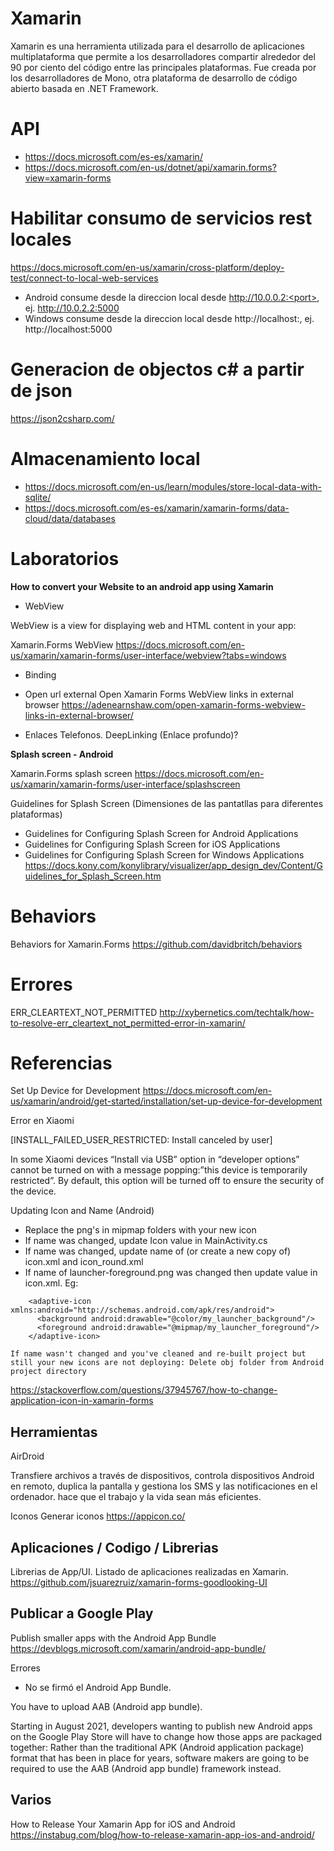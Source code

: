 # Xamarin

Xamarin es una herramienta utilizada para el desarrollo de aplicaciones multiplataforma que permite a los desarrolladores compartir alrededor del 90 por ciento del código entre las principales plataformas. Fue creada por los desarrolladores de Mono, otra plataforma de desarrollo de código abierto basada en .NET Framework. 

# API
* https://docs.microsoft.com/es-es/xamarin/
* https://docs.microsoft.com/en-us/dotnet/api/xamarin.forms?view=xamarin-forms

# Habilitar consumo de servicios rest locales
https://docs.microsoft.com/en-us/xamarin/cross-platform/deploy-test/connect-to-local-web-services
* Android consume desde la direccion local desde http://10.0.0.2:<port>, ej. http://10.0.2.2:5000
* Windows consume desde la direccion local desde http://localhost:<port>, ej. http://localhost:5000

# Generacion de objectos c# a partir de json
https://json2csharp.com/

# Almacenamiento local
* https://docs.microsoft.com/en-us/learn/modules/store-local-data-with-sqlite/
* https://docs.microsoft.com/es-es/xamarin/xamarin-forms/data-cloud/data/databases

# Laboratorios

**How to convert your Website to an android app using Xamarin**

- WebView

WebView is a view for displaying web and HTML content in your app:

Xamarin.Forms WebView
https://docs.microsoft.com/en-us/xamarin/xamarin-forms/user-interface/webview?tabs=windows

- Binding

- Open url external
Open Xamarin Forms WebView links in external browser
https://adenearnshaw.com/open-xamarin-forms-webview-links-in-external-browser/

- Enlaces Telefonos. 
DeepLinking (Enlace profundo)?



**Splash screen -  Android**

Xamarin.Forms splash screen
https://docs.microsoft.com/en-us/xamarin/xamarin-forms/user-interface/splashscreen

Guidelines for Splash Screen (Dimensiones de las pantatllas para diferentes plataformas)
- Guidelines for Configuring Splash Screen for Android Applications
- Guidelines for Configuring Splash Screen for iOS Applications
- Guidelines for Configuring Splash Screen for Windows Applications
https://docs.kony.com/konylibrary/visualizer/app_design_dev/Content/Guidelines_for_Splash_Screen.htm




# Behaviors 

Behaviors for Xamarin.Forms 
https://github.com/davidbritch/behaviors


# Errores

ERR_CLEARTEXT_NOT_PERMITTED
http://xybernetics.com/techtalk/how-to-resolve-err_cleartext_not_permitted-error-in-xamarin/

# Referencias


Set Up Device for Development
https://docs.microsoft.com/en-us/xamarin/android/get-started/installation/set-up-device-for-development

Error en Xiaomi

[INSTALL_FAILED_USER_RESTRICTED: Install canceled by user]

In some Xiaomi devices “Install via USB” option in “developer options” cannot be turned on with a message popping:”this device is temporarily restricted”. By default, this option will be turned off to ensure the security of the device.

Updating Icon and Name (Android)

-    Replace the png's in mipmap folders with your new icon
-    If name was changed, update Icon value in MainActivity.cs
-    If name was changed, update name of (or create a new copy of) icon.xml and icon_round.xml
-    If name of launcher-foreground.png was changed then update value in icon.xml. Eg:
```
    <adaptive-icon xmlns:android="http://schemas.android.com/apk/res/android">
      <background android:drawable="@color/my_launcher_background"/>
      <foreground android:drawable="@mipmap/my_launcher_foreground"/>
    </adaptive-icon>
```
    If name wasn't changed and you've cleaned and re-built project but still your new icons are not deploying: Delete obj folder from Android project directory

https://stackoverflow.com/questions/37945767/how-to-change-application-icon-in-xamarin-forms


## Herramientas

AirDroid 

Transfiere archivos a través de dispositivos, controla dispositivos Android en remoto, duplica la pantalla y gestiona los SMS y las notificaciones en el ordenador.   hace que el trabajo y la vida sean más eficientes. 

Iconos
Generar iconos
https://appicon.co/





## Aplicaciones / Codigo / Librerias


Librerias de App/UI. Listado de aplicaciones realizadas en Xamarin. 
https://github.com/jsuarezruiz/xamarin-forms-goodlooking-UI

## Publicar a Google Play

Publish smaller apps with the Android App Bundle
https://devblogs.microsoft.com/xamarin/android-app-bundle/


Errores

- No se firmó el Android App Bundle.


You have to upload AAB (Android app bundle).

Starting in August 2021, developers wanting to publish new Android apps on the Google Play Store will have to change how those apps are packaged together: Rather than the traditional APK (Android application package) format that has been in place for years, software makers are going to be required to use the AAB (Android app bundle) framework instead.


## Varios

How to Release Your Xamarin App for iOS and Android
https://instabug.com/blog/how-to-release-xamarin-app-ios-and-android/


